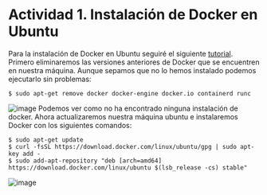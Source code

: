 # Actividad 1. Instalación de Docker en Ubuntu
Para la instalación de Docker en Ubuntu seguiré el siguiente [tutorial](https://www.tecmint.com/install-docker-and-run-docker-containers-in-ubuntu/).
Primero eliminaremos las versiones anteriores de Docker que se encuentren en nuestra máquina. Aunque sepamos que no lo hemos instalado podemos ejecutarlo sin problemas:
```ubuntu
$ sudo apt-get remove docker docker-engine docker.io containerd runc
```
![image](https://github.com/user-attachments/assets/dc2f710e-7a3a-4916-826a-ce2e5465685c)
Podemos ver como no ha encontrado ninguna instalación de docker. Ahora actualizaremos nuestra máquina ubuntu e instalaremos Docker con los siguientes comandos:
```ubuntu
$ sudo apt-get update
$ curl -fsSL https://download.docker.com/linux/ubuntu/gpg | sudo apt-key add -
$ sudo add-apt-repository "deb [arch=amd64] https://download.docker.com/linux/ubuntu $(lsb_release -cs) stable"
```


![image](https://github.com/user-attachments/assets/12e07f33-5ced-48dc-bc04-69be9d60c40f)

